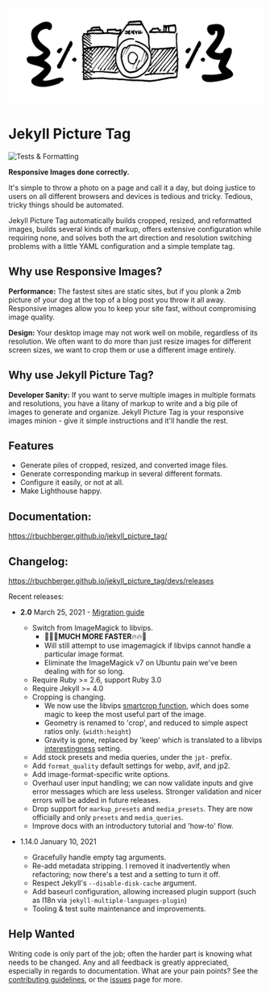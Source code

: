 ![Logo](docs/logo.svg)

# Jekyll Picture Tag

![Tests & Formatting](https://github.com/rbuchberger/jekyll_picture_tag/workflows/Tests%20&%20Formatting/badge.svg)

**Responsive Images done correctly.**

It's simple to throw a photo on a page and call it a day, but doing justice to users on all
different browsers and devices is tedious and tricky. Tedious, tricky things should be automated.

Jekyll Picture Tag automatically builds cropped, resized, and reformatted images, builds several
kinds of markup, offers extensive configuration while requiring none, and solves both the art
direction and resolution switching problems with a little YAML configuration and a simple template
tag.

## Why use Responsive Images?

**Performance:** The fastest sites are static sites, but if you plonk a 2mb picture of your dog at
the top of a blog post you throw it all away. Responsive images allow you to keep your site fast,
without compromising image quality.

**Design:** Your desktop image may not work well on mobile, regardless of its resolution. We often
want to do more than just resize images for different screen sizes, we want to crop them or use a
different image entirely.

## Why use Jekyll Picture Tag?

**Developer Sanity:** If you want to serve multiple images in multiple formats and resolutions, you
have a litany of markup to write and a big pile of images to generate and organize. Jekyll Picture
Tag is your responsive images minion - give it simple instructions and it'll handle the rest.

## Features

* Generate piles of cropped, resized, and converted image files.
* Generate corresponding markup in several different formats.
* Configure it easily, or not at all.
* Make Lighthouse happy.

## Documentation:

https://rbuchberger.github.io/jekyll_picture_tag/

## Changelog:

https://rbuchberger.github.io/jekyll_picture_tag/devs/releases

Recent releases:

* **2.0** March 25, 2021 - [Migration guide](https://rbuchberger.github.io/jekyll_picture_tag/users/notes/migration_2)
  * Switch from ImageMagick to libvips.
    * 🚀🔥🔥**MUCH MORE FASTER**🔥🔥🚀
    * Will still attempt to use imagemagick if libvips cannot handle a
      particular image format.
    * Eliminate the ImageMagick v7 on Ubuntu pain we've been dealing with for so
      long.
  * Require Ruby >= 2.6, support Ruby 3.0
  * Require Jekyll >= 4.0
  * Cropping is changing.
      * We now use the libvips
        [smartcrop function](https://www.rubydoc.info/gems/ruby-vips/Vips/Image#smartcrop-instance_method),
        which does some magic to keep the most useful part of the image.
      * Geometry is renamed to 'crop', and reduced to simple aspect ratios only. (`width:height`)
      * Gravity is gone, replaced by 'keep' which is translated to a libvips
        [interestingness](https://www.rubydoc.info/gems/ruby-vips/Vips/Interesting) setting.
  * Add stock presets and media queries, under the `jpt-` prefix.
  * Add `format_quality` default settings for webp, avif, and jp2.
  * Add image-format-specific write options.
  * Overhaul user input handling; we can now validate inputs and give error
    messages which are less useless. Stronger validation and nicer errors will be added in future
    releases.
  * Drop support for `markup_presets` and `media_presets`. They are now
    officially and only `presets` and `media_queries`.
  * Improve docs with an introductory tutorial and 'how-to' flow.

* 1.14.0 January 10, 2021
  * Gracefully handle empty tag arguments.
  * Re-add metadata stripping. I removed it inadvertently when refactoring; now
    there's a test and a setting to turn it off.
  * Respect Jekyll's `--disable-disk-cache` argument.
  * Add baseurl configuration, allowing increased plugin support (such as I18n via `jekyll-multiple-languages-plugin`)
  * Tooling & test suite maintenance and improvements.

## Help Wanted

Writing code is only part of the job; often the harder part is knowing what needs to be changed. Any
and all feedback is greatly appreciated, especially in regards to documentation. What are your pain
points? See the [contributing
guidelines](https://rbuchberger.github.io/jekyll_picture_tag/devs/contributing), or the
[issues](https://github.com/rbuchberger/jekyll_picture_tag/issues) page for more.
